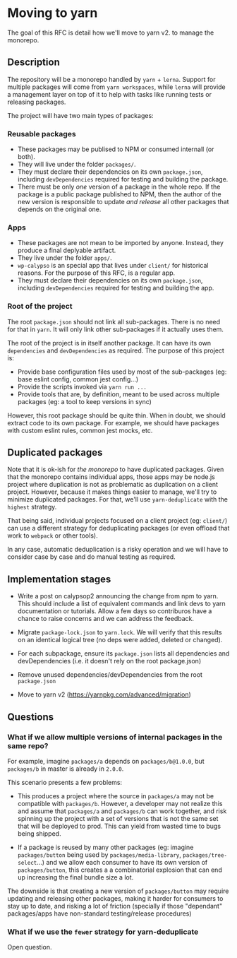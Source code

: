 # Moving to yarn

The goal of this RFC is detail how we'll move to yarn v2. to manage the monorepo.

## Description

The repository will be a monorepo handled by `yarn` + `lerna`. Support for multiple packages will come from
`yarn workspaces`, while `lerna` will provide a management layer on top of it to help with tasks like running
tests or releasing packages.

The project will have two main types of packages:

### Reusable packages

- These packages may be publised to NPM or consumed internall (or both).
- They will live under the folder `packages/`.
- They must declare their dependencies on its own `package.json`, including `devDependencies` required for testing
  and building the package.
- There must be only _one_ version of a package in the whole repo. If the package is a public package published to NPM,
  then the author of the new version is responsible to update _and release_ all other packages that depends on the original
  one.

### Apps

- These packages are not mean to be imported by anyone. Instead, they produce a final deplyable artifact.
- They live under the folder `apps/`.
- `wp-calypso` is an special app that lives under `client/` for historical reasons. For the purpose of this RFC, is
  a regular app.
- They must declare their dependencies on its own `package.json`, including `devDependencies` required for testing
  and building the app.

### Root of the project

The root `package.json` should not link all sub-packages. There is no need for that in `yarn`. It will only link other
sub-packages if it actually uses them.

The root of the project is in itself another package. It can have its own `dependencies` and `devDependencies` as
required. The purpose of this project is:

- Provide base configuration files used by most of the sub-packages (eg: base eslint config, common jest config...)
- Provide the scripts invoked via `yarn run ...`
- Provide tools that are, by definition, meant to be used across multiple packages (eg: a tool to keep versions in sync)

However, this root package should be quite thin. When in doubt, we should extract code to its own package. For example,
we should have packages with custom eslint rules, common jest mocks, etc.

## Duplicated packages

Note that it is ok-ish for _the monorepo_ to have duplicated packages. Given that the monorepo contains individual apps,
those apps may be node.js project where duplication is not as problematic as duplication on a client project. However,
because it makes things easier to manage, we'll try to minimize duplicated packages. For that, we'll use
`yarn-deduplicate` with the `highest` strategy.

That being said, individual projects focused on a client project (eg: `client/`) can use a different strategy for
deduplicating packages (or even offload that work to `webpack` or other tools).

In any case, automatic deduplication is a risky operation and we will have to consider case by case and do manual testing
as required.

## Implementation stages

- Write a post on calypsop2 announcing the change from npm to yarn. This should include a list of equivalent commands and link
  devs to yarn documentation or tutorials. Allow a few days so contriburos have a chance to raise concerns and we can address
  the feedback.

- Migrate `package-lock.json` to `yarn.lock`. We will verify that this results on an identical logical tree (no deps were added,
  deleted or changed).

- For each subpackage, ensure its `package.json` lists all dependencies and devDependencies (i.e. it doesn't rely on the root
  package.json)

- Remove unused dependencies/devDependencies from the root `package.json`

- Move to yarn v2 (https://yarnpkg.com/advanced/migration)

## Questions

### What if we allow multiple versions of internal packages in the same repo?

For example, imagine `packages/a` depends on `packages/b@1.0.0`, but `packages/b` in master is already in `2.0.0`.

This scenario presents a few problems:

- This produces a project where the source in `packages/a` may not be compatible with `packages/b`. However, a developer
  may not realize this and assume that `packages/a` and `packages/b` can work together, and risk spinning up the project
  with a set of versions that is not the same set that will be deployed to prod. This can yield from wasted time to
  bugs being shipped.

- If a package is reused by many other packages (eg: imagine `packages/button` being used by `packages/media-library`,
  `packages/tree-select`...) and we allow each consumer to have its own version of `packages/button`, this creates a
  a combinatorial explosion that can end up increasing the final bundle size a lot.

The downside is that creating a new version of `packages/button` may require updating and releasing other packages, making
it harder for consumers to stay up to date, and risking a lot of friction (specially if those "dependant" packages/apps
have non-standard testing/release procedures)

### What if we use the `fewer` strategy for yarn-deduplicate

Open question.

